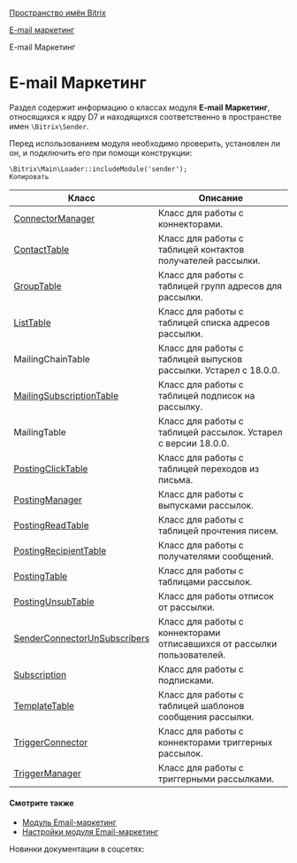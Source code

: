 [Пространство имён Bitrix](/api_d7/bitrix/index.php)

[E-mail маркетинг](/api_d7/bitrix/sender/index.php)

E-mail Маркетинг

E-mail Маркетинг
================

Раздел содержит информацию о классах модуля **E-mail Маркетинг**, относящихся к ядру D7 и находящихся соответственно в пространстве имен `\Bitrix\Sender`.

Перед использованием модуля необходимо проверить, установлен ли он, и подключить его при помощи конструкции:

```
\Bitrix\Main\Loader::includeModule('sender');
Копировать
```

| Класс | Описание |
| --- | --- |
| [ConnectorManager](/api_d7/bitrix/sender/connectormanager/index.php) | Класс для работы с коннекторами. |
| [ContactTable](/api_d7/bitrix/sender/contacttable/index.php) | Класс для работы c таблицей контактов получателей рассылки. |
| [GroupTable](/api_d7/bitrix/sender/grouptable/index.php) | Класс для работы с таблицей групп адресов для рассылки. |
| [ListTable](/api_d7/bitrix/sender/listtable/index.php) | Класс для работы с таблицей списка адресов рассылки. |
| MailingChainTable | Класс для работы с таблицей выпусков рассылки. Устарел с 18.0.0. |
| [MailingSubscriptionTable](/api_d7/bitrix/sender/mailingsubscriptiontable/index.php) | Класс для работы c таблицей подписок на рассылку. |
| MailingTable | Класс для работы с таблицей рассылок. Устарел с версии 18.0.0. |
| [PostingClickTable](/api_d7/bitrix/sender/postingclicktable/index.php) | Класс для работы с таблицей переходов из письма. |
| [PostingManager](/api_d7/bitrix/sender/postingmanager/index.php) | Класс для работы с выпусками рассылок. |
| [PostingReadTable](/api_d7/bitrix/sender/postingreadtable/index.php) | Класс для работы с таблицей прочтения писем. |
| [PostingRecipientTable](/api_d7/bitrix/sender/postingrecipienttable/index.php) | Класс для работы с получателями сообщений. |
| [PostingTable](/api_d7/bitrix/sender/postingtable/index.php) | Класс для работы с таблицами рассылок. |
| [PostingUnsubTable](/api_d7/bitrix/sender/postingunsubtable/index.php) | Класс для работы отписок от рассылки. |
| [SenderConnectorUnSubscribers](/api_d7/bitrix/sender/senderconnectorunsubscribers/index.php) | Класс для работы с коннекторами отписавшихся от рассылки пользователей. |
| [Subscription](/api_d7/bitrix/sender/subscription/index.php) | Класс для работы c подписками. |
| [TemplateTable](/api_d7/bitrix/sender/templatetable/index.php) | Класс для работы c таблицей шаблонов сообщения рассылки. |
| [TriggerConnector](/api_d7/bitrix/sender/triggerconnector/index.php) | Класс для работы с коннекторами триггерных рассылок. |
| [TriggerManager](/api_d7/bitrix/sender/triggermanager/index.php) | Класс для работы с триггерными рассылками. |

  

#### Смотрите также

* [Модуль Email-маркетинг](https://dev.1c-bitrix.ru/learning/course/index.php?COURSE_ID=139&CHAPTER_ID=011235)
* [Настройки модуля Email-маркетинг](https://dev.1c-bitrix.ru/user_help/marketing/sender/settings_email_marketing.php)

Новинки документации в соцсетях: